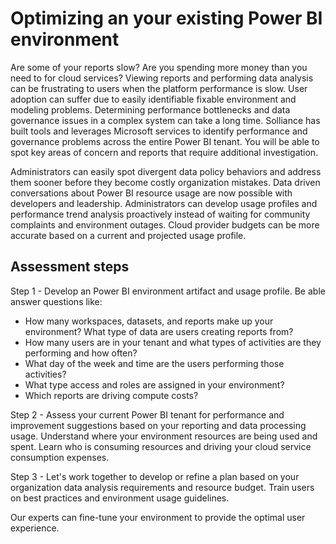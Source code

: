 # Optimizing an your existing Power BI environment

Are some of your reports slow? Are you spending more money than you need to for cloud services? Viewing reports and performing data analysis can be frustrating to users when the platform performance is slow. User adoption can suffer due to easily identifiable fixable environment and modeling problems. Determining performance bottlenecks and data governance issues in a complex system can take a long time. Solliance has built tools and leverages Microsoft services to identify performance and governance problems across the entire Power BI tenant. You will be able to spot key areas of concern and reports that require additional investigation.

Administrators can easily spot divergent data policy behaviors and address them sooner before they become costly organization mistakes. Data driven conversations about Power BI resource usage are now possible with developers and leadership. Administrators can develop usage profiles and performance trend analysis proactively instead of waiting for community complaints and environment outages. Cloud provider budgets can be more accurate based on a current and projected usage profile.

## Assessment steps

Step 1 - Develop an Power BI environment artifact and usage profile. Be able answer questions like:

- How many workspaces, datasets, and reports make up your environment? What type of data are users creating reports from?
- How many users are in your tenant and what types of activities are they performing and how often?
- What day of the week and time are the users performing those activities?
- What type access and roles are assigned in your environment?
- Which reports are driving compute costs?

Step 2 - Assess your current Power BI tenant for performance and improvement suggestions based on your reporting and data processing usage. Understand where your environment resources are being used and spent. Learn who is consuming resources and driving your cloud service consumption expenses.

Step 3 - Let's work together to develop or refine a plan based on your organization data analysis requirements and resource budget. Train users on best practices and environment usage guidelines.

Our experts can fine-tune your environment to provide the optimal user experience.
